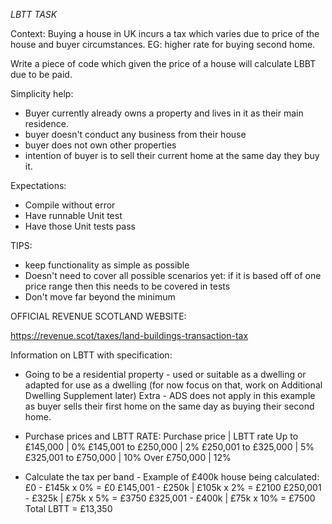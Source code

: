 *LBTT TASK*

Context: Buying a house in UK incurs a tax which varies due to price of the house and buyer circumstances. EG: higher rate for buying second home.

Write a piece of code which given the price of a house will calculate LBBT due to be paid.

Simplicity help:
- Buyer currently already owns a property and lives in it as their main residence.
- buyer doesn't conduct any business from their house
- buyer does not own other properties
- intention of buyer is to sell their current home at the same day they buy it.

Expectations:
- Compile without error
- Have runnable Unit test
- Have those Unit tests pass

TIPS: 
- keep functionality as simple as possible
- Doesn't need to cover all possible scenarios yet: if it is based off of one price range then this needs to be covered in tests
- Don't move far beyond the minimum

OFFICIAL REVENUE SCOTLAND WEBSITE:

https://revenue.scot/taxes/land-buildings-transaction-tax

Information on LBTT with specification:
- Going to be a residential property - used or suitable as a dwelling or adapted for use as a dwelling (for now focus on that, work on Additional Dwelling Supplement later) Extra - ADS does not apply in this example as buyer sells their first home on the same day as buying their second home.
- Purchase prices and LBTT RATE: 
Purchase price | LBTT rate
 Up to £145,000	| 0%
 £145,001 to £250,000	| 2%
 £250,001 to £325,000	| 5%
 £325,001 to £750,000	| 10%
 Over £750,000	| 12%

 - Calculate the tax per band - Example of £400k house being calculated:
£0 - £145k x 0% = £0
£145,001 - £250k | £105k x 2% = £2100
£250,001 - £325k | £75k x 5% = £3750
£325,001 - £400k | £75k x 10% = £7500
Total LBTT = £13,350 

